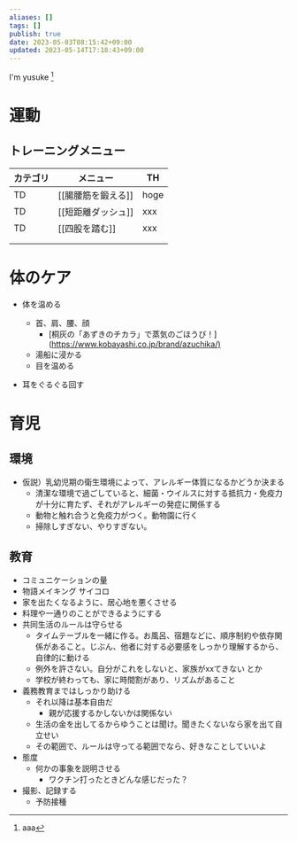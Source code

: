 ```yaml
---
aliases: []
tags: []
publish: true
date: 2023-05-03T08:15:42+09:00
updated: 2023-05-14T17:18:43+09:00
---
```


I'm yusuke [^1]



# 運動
## トレーニングメニュー
| カテゴリ | メニュー           | TH   |
| -------- | ------------------ | ---- |
| TD       | [[腸腰筋を鍛える]] | hoge |
| TD       | [[短距離ダッシュ]] | xxx  |
| TD       |[[四股を踏む]]             | xxx  |
|          |                    |      |
|          |                    |      |

[^1]: aaa

# 体のケア
- 体を温める      
	- 首、肩、腰、顔
		- [桐灰の「あずきのチカラ」で蒸気のごほうび！](<https://www.kobayashi.co.jp/brand/azuchika/)>
	- 湯船に浸かる
	- 目を温める

- 耳をぐるぐる回す

# 育児

## 環境
- 仮説）乳幼児期の衛生環境によって、アレルギー体質になるかどうか決まる
	- 清潔な環境で過ごしていると、細菌・ウイルスに対する抵抗力・免疫力が十分に育たず、それがアレルギーの発症に関係する
	- 動物と触れ合うと免疫力がつく。動物園に行く
	- 掃除しすぎない、やりすぎない。
## 教育
- コミュニケーションの量
- 物語メイキング サイコロ
- 家を出たくなるように、居心地を悪くさせる
- 料理や一通りのことができるようにする
- 共同生活のルールは守らせる
	- タイムテーブルを一緒に作る。お風呂、宿題などに、順序制約や依存関係があること。じぶん、他者に対する必要感をしっかり理解するから、自律的に動ける
	- 例外を許さない。自分がこれをしないと、家族がxxてきない とか
	- 学校が終わっても、家に時間割があり、リズムがあること
- 義務教育まではしっかり助ける
	- それ以降は基本自由だ
		- 親が応援するかしないかは関係ない
	- 生活の金を出してるからゆうことは聞け。聞きたくないなら家を出て自立せい
	- その範囲で、ルールは守ってる範囲でなら、好きなことしていいよ
- 態度
	- 何かの事象を説明させる
		- ワクチン打ったときどんな感じだった？
- 撮影、記録する
	- 予防接種